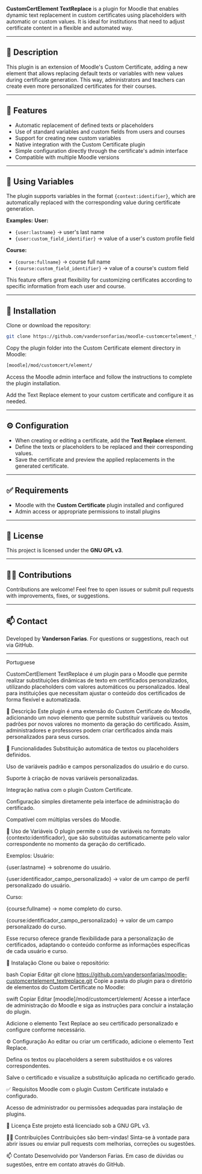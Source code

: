**CustomCertElement TextReplace** is a plugin for Moodle that enables dynamic text replacement in custom certificates using placeholders with automatic or custom values. It is ideal for institutions that need to adjust certificate content in a flexible and automated way.

---

## 📝 Description

This plugin is an extension of Moodle's Custom Certificate, adding a new element that allows replacing default texts or variables with new values during certificate generation. This way, administrators and teachers can create even more personalized certificates for their courses.

---

## 🚀 Features

* Automatic replacement of defined texts or placeholders
* Use of standard variables and custom fields from users and courses
* Support for creating new custom variables
* Native integration with the Custom Certificate plugin
* Simple configuration directly through the certificate's admin interface
* Compatible with multiple Moodle versions

---

## 🧩 Using Variables

The plugin supports variables in the format `{context:identifier}`, which are automatically replaced with the corresponding value during certificate generation.

**Examples:**
**User:**

* `{user:lastname}` → user's last name
* `{user:custom_field_identifier}` → value of a user's custom profile field

**Course:**

* `{course:fullname}` → course full name
* `{course:custom_field_identifier}` → value of a course's custom field

This feature offers great flexibility for customizing certificates according to specific information from each user and course.

---

## 🔧 Installation

Clone or download the repository:

```bash
git clone https://github.com/vandersonfarias/moodle-customcertelement_textreplace.git
```

Copy the plugin folder into the Custom Certificate element directory in Moodle:

```bash
[moodle]/mod/customcert/element/
```

Access the Moodle admin interface and follow the instructions to complete the plugin installation.

Add the Text Replace element to your custom certificate and configure it as needed.

---

## ⚙️ Configuration

* When creating or editing a certificate, add the **Text Replace** element.
* Define the texts or placeholders to be replaced and their corresponding values.
* Save the certificate and preview the applied replacements in the generated certificate.

---

## ✅ Requirements

* Moodle with the **Custom Certificate** plugin installed and configured
* Admin access or appropriate permissions to install plugins

---

## 📄 License

This project is licensed under the **GNU GPL v3**.

---

## 🙋‍♂️ Contributions

Contributions are welcome! Feel free to open issues or submit pull requests with improvements, fixes, or suggestions.

---

## 📫 Contact

Developed by **Vanderson Farias**.
For questions or suggestions, reach out via GitHub.

------------

Portuguese



CustomCertElement TextReplace é um plugin para o Moodle que permite realizar substituições dinâmicas de texto em certificados personalizados, utilizando placeholders com valores automáticos ou personalizados. Ideal para instituições que necessitam ajustar o conteúdo dos certificados de forma flexível e automatizada.

📝 Descrição
Este plugin é uma extensão do Custom Certificate do Moodle, adicionando um novo elemento que permite substituir variáveis ou textos padrões por novos valores no momento da geração do certificado. Assim, administradores e professores podem criar certificados ainda mais personalizados para seus cursos.

🚀 Funcionalidades
Substituição automática de textos ou placeholders definidos.

Uso de variáveis padrão e campos personalizados do usuário e do curso.

Suporte à criação de novas variáveis personalizadas.

Integração nativa com o plugin Custom Certificate.

Configuração simples diretamente pela interface de administração do certificado.

Compatível com múltiplas versões do Moodle.

🧩 Uso de Variáveis
O plugin permite o uso de variáveis no formato {contexto:identificador}, que são substituídas automaticamente pelo valor correspondente no momento da geração do certificado.

Exemplos:
Usuário:

{user:lastname} → sobrenome do usuário.

{user:identificador_campo_personalizado} → valor de um campo de perfil personalizado do usuário.

Curso:

{course:fullname} → nome completo do curso.

{course:identificador_campo_personalizado} → valor de um campo personalizado do curso.

Esse recurso oferece grande flexibilidade para a personalização de certificados, adaptando o conteúdo conforme as informações específicas de cada usuário e curso.

🔧 Instalação
Clone ou baixe o repositório:

bash
Copiar
Editar
git clone https://github.com/vandersonfarias/moodle-customcertelement_textreplace.git
Copie a pasta do plugin para o diretório de elementos do Custom Certificate no Moodle:

swift
Copiar
Editar
[moodle]/mod/customcert/element/
Acesse a interface de administração do Moodle e siga as instruções para concluir a instalação do plugin.

Adicione o elemento Text Replace ao seu certificado personalizado e configure conforme necessário.

⚙️ Configuração
Ao editar ou criar um certificado, adicione o elemento Text Replace.

Defina os textos ou placeholders a serem substituídos e os valores correspondentes.

Salve o certificado e visualize a substituição aplicada no certificado gerado.

✅ Requisitos
Moodle com o plugin Custom Certificate instalado e configurado.

Acesso de administrador ou permissões adequadas para instalação de plugins.

📄 Licença
Este projeto está licenciado sob a GNU GPL v3.

🙋‍♂️ Contribuições
Contribuições são bem-vindas! Sinta-se à vontade para abrir issues ou enviar pull requests com melhorias, correções ou sugestões.

📫 Contato
Desenvolvido por Vanderson Farias.
Em caso de dúvidas ou sugestões, entre em contato através do GitHub.

